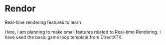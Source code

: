# Rendor
Real-time rendering features to learn

Here, I am planning to make small features related to Real-time Rendering. I have used the basic game loop template from DirectXTK.
